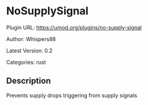 # NoSupplySignal

Plugin URL: https://umod.org/plugins/no-supply-signal

Author: Whispers88

Latest Version: 0.2

Categories: rust

## Description

Prevents supply drops triggering from supply signals
